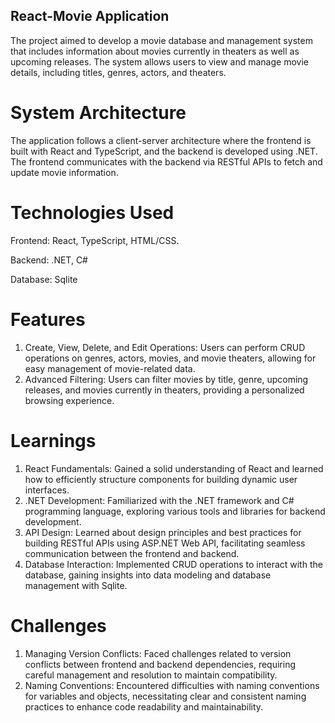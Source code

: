 ## React-Movie Application
The project aimed to develop a movie database and management system that includes information about movies currently in theaters as well as upcoming releases. The system allows users to view and manage movie details, including titles, genres, actors, and theaters.

# System Architecture
The application follows a client-server architecture where the frontend is built with React and TypeScript, and the backend is developed using .NET. The frontend communicates with the backend via RESTful APIs to fetch and update movie information.

# Technologies Used

  Frontend:
    React, 
    TypeScript, 
    HTML/CSS.
    
  Backend:
    .NET, 
    C#
    
  Database:
    Sqlite
    
# Features

1. Create, View, Delete, and Edit Operations: Users can perform CRUD operations on genres, actors, movies, and movie theaters, allowing for easy management of movie-related data.
2. Advanced Filtering: Users can filter movies by title, genre, upcoming releases, and movies currently in theaters, providing a personalized browsing experience.
   
# Learnings

1. React Fundamentals: Gained a solid understanding of React and learned how to efficiently structure components for building dynamic user interfaces.
2. .NET Development: Familiarized with the .NET framework and C# programming language, exploring various tools and libraries for backend development.
3. API Design: Learned about design principles and best practices for building RESTful APIs using ASP.NET Web API, facilitating seamless communication between the frontend and backend.
4.  Database Interaction: Implemented CRUD operations to interact with the database, gaining insights into data modeling and database management with Sqlite.

# Challenges
1. Managing Version Conflicts: Faced challenges related to version conflicts between frontend and backend dependencies, requiring careful management and resolution to maintain compatibility.
2. Naming Conventions: Encountered difficulties with naming conventions for variables and objects, necessitating clear and consistent naming practices to enhance code readability and maintainability.


